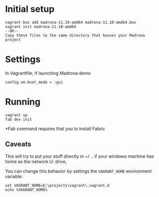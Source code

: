 # Initial setup

```
vagrant box add madrona-11.10-amd64 madrona-11.10-amd64.box
vagrant init madrona-11.10-amd64
--OR--
Copy these files to the same directory that houses your Madrona project
```

# Settings

In Vagrantfile, if launching Madrona demo

    config.vm.boot_mode = :gui

# Running 

```
vagrant up 
fab dev init
``` 

*Fab command requires that you to install Fabric

## Caveats

This will try to put your stuff directly in ~/ .. if your windows machine has home as the network U: drive,

You can change this behavior by settings the ``VAGRANT_HOME`` environment variable:

    set VAGRANT_HOME=E:\projects\vagrant\.vagrant.d
    echo %VAGRANT_HOME%